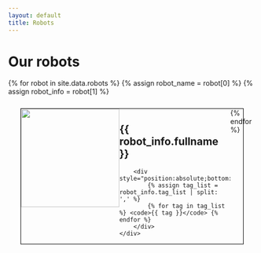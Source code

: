 ```yaml
---
layout: default
title: Robots
---
```


# Our robots

{% for robot in site.data.robots %}
{% assign robot_name = robot[0] %}
{% assign robot_info = robot[1] %}
<div style="display:flex;margin:5%;border:solid black 1px;cursor: pointer;" onclick="location.href='/Robots/{{ robot_name }}.html';">
    <div style="width:50%;text-align: center;">
        <img src="{{robot_info.image_transparent}}" height="200px"/>
    </div>
    <div style="position:relative;width:50%">
        <h2>{{ robot_info.fullname }}</h2>

        <div style="position:absolute;bottom:0px;width:100%;">
            {% assign tag_list = robot_info.tag_list | split: ',' %}
            {% for tag in tag_list %} <code>{{ tag }}</code> {% endfor %}
        </div>
    </div>
</div>
{% endfor %}